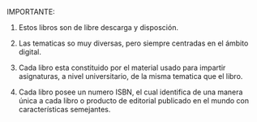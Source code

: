 IMPORTANTE:

1) Estos libros son de libre descarga y disposción.

2) Las tematicas so muy diversas, pero siempre centradas en el ámbito digital. 

3) Cada libro esta constituido por el material usado para impartir asignaturas, a nivel universitario, de la misma tematica que el libro.

4) Cada libro posee un numero ISBN, el cual identifica de una manera única a cada libro o producto de editorial publicado en el mundo con características semejantes.
